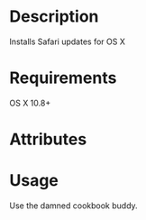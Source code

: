 Description
===========
Installs Safari updates for OS X

Requirements
============
OS X 10.8+

Attributes
==========

Usage
=====
Use the damned cookbook buddy.
